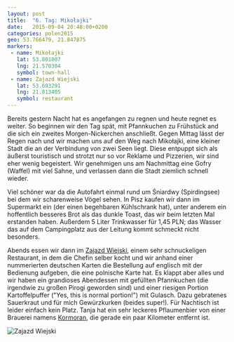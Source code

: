 ```yaml
---
layout: post
title:  "6. Tag: Mikołajki"
date:   2015-09-04 20:48:00+0200
categories: polen2015
geo: 53.766479, 21.847875
markers:
 - name: Mikołajki
   lat: 53.801007
   lng: 21.570304
   symbol: town-hall
 - name: Zajazd Wiejski
   lat: 53.693291
   lng: 21.813405
   symbol: restaurant
---
```


Bereits gestern Nacht hat es angefangen zu regnen und heute regnet es weiter. So beginnen wir den Tag spät, mit 
Pfannkuchen zu Frühstück and die sich ein zweites Morgen-Nickerchen anschließt. Gegen Mittag lässt der Regen nach und
wir machen uns auf den Weg nach Mikołajki, eine kleiner Stadt die an der Verbindung von zwei Seen liegt. Diese entpuppt
sich als äußerst touristisch und strotzt nur so vor Reklame und Pizzerien, wir sind eher wenig begeistert. Wir 
genehmigen uns am Nachmittag eine Gofry (Waffel) mit viel Sahne, und verlassen dann die Stadt ziemlich schnell wieder.

Viel schöner war da die Autofahrt einmal rund um Śniardwy (Spirdingsee) bei dem wir scharenweise Vögel sehen. In
Pisz kaufen wir dann im Supermarkt ein (der einen begehbaren Kühlschrank hat), unter anderem ein hoffentlich besseres 
Brot als das dunkle Toast, das wir beim letzten Mal erstanden haben. Außerdem 5 Liter Trinkwasser für 1,45 PLN; das 
Wasser das auf dem Campingplatz aus der Leitung kommt schmeckt nicht besonders.

Abends essen wir dann im [Zajazd Wiejski](http://www.zajazdwiejski.pl/), einem sehr schnuckeligen Restaurant, in dem
die Chefin selber kocht und wir anhand einer nummerierten deutschen Karten die Bestellung auf englisch mit der Bedienung
aufgeben, die eine polnische Karte hat. Es klappt aber alles und wir haben ein grandioses Abendessen mit gefüllten
 Pfannkuchen (die irgendwie zu großen Pirogi geworden sind) und einer riesigen Portion Kartoffelpuffer ("Yes, this is
 normal portion!") mit Gulasch. Dazu gebratenes Sauerkraut und für mich Gewürzkurken (beides super!).
 Für Nachtisch ist leider einfach kein Platz. Tanja hat ein sehr leckeres Pflaumenbier
 von einer Brauerei namens [Kormoran](http://browarkormoran.pl/), die gerade ein paar Kilometer entfernt ist.
 
![Zajazd Wiejski](https://pbs.twimg.com/media/COE0v1HUYAEhTQH.jpg:orig)
